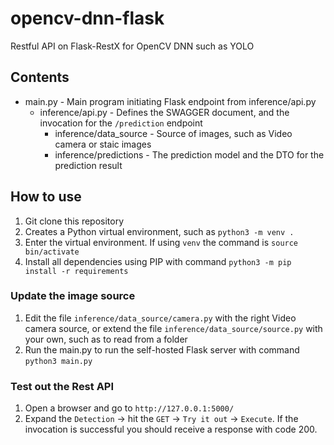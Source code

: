# opencv-dnn-flask
Restful API on Flask-RestX for OpenCV DNN such as YOLO

## Contents

* main.py - Main program initiating Flask endpoint from inference/api.py
   * inference/api.py - Defines the SWAGGER document, and the invocation for the `/prediction` endpoint
      * inference/data_source - Source of images, such as Video camera or staic images
      * inference/predictions - The prediction model and the DTO for the prediction result

## How to use

1. Git clone this repository
2. Creates a Python virtual environment, such as `python3 -m venv .`
3. Enter the virtual environment. If using `venv` the command is `source bin/activate`
4. Install all dependencies using PIP with command `python3 -m pip install -r requirements`

### Update the image source
1. Edit the file `inference/data_source/camera.py` with the right Video camera source, or extend the file `inference/data_source/source.py` with your own, such as to read from a folder
2. Run the main.py to run the self-hosted Flask server with command `python3 main.py`

### Test out the Rest API
1. Open a browser and go to `http://127.0.0.1:5000/`
2. Expand the `Detection` -> hit the `GET` -> `Try it out` -> `Execute`. If the invocation is successful you should receive a response with code 200.